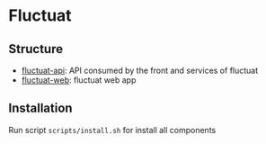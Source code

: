 # Fluctuat

## Structure

 - [fluctuat-api](/fluctuat-api): API consumed by the front and services of fluctuat
 - [fluctuat-web](/fluctuat-web): fluctuat web app


## Installation

Run script `scripts/install.sh` for install all components
